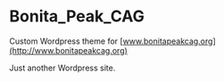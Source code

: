 # Bonita_Peak_CAG

Custom Wordpress theme for [www.bonitapeakcag.org](http://www.bonitapeakcag.org)

Just another Wordpress site.
